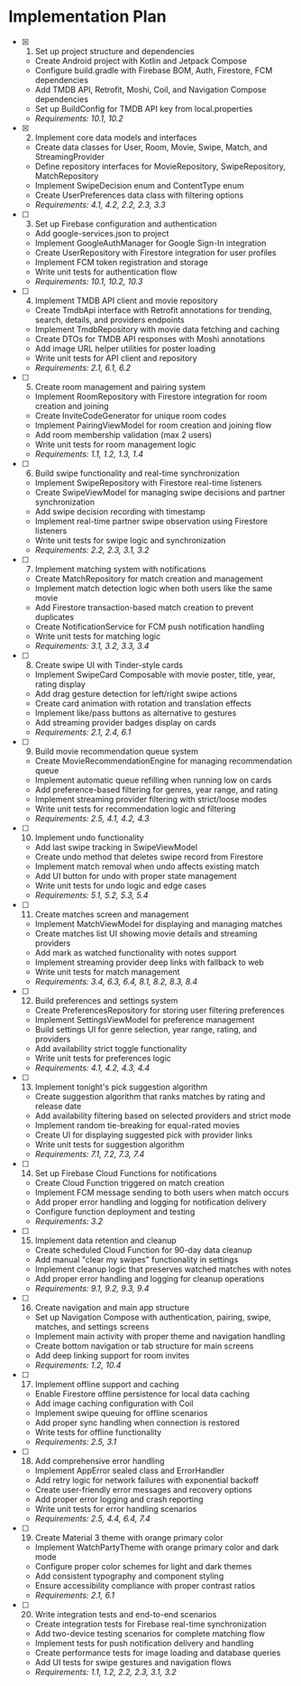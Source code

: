# Implementation Plan

- [x] 1. Set up project structure and dependencies
  - Create Android project with Kotlin and Jetpack Compose
  - Configure build.gradle with Firebase BOM, Auth, Firestore, FCM dependencies
  - Add TMDB API, Retrofit, Moshi, Coil, and Navigation Compose dependencies
  - Set up BuildConfig for TMDB API key from local.properties
  - _Requirements: 10.1, 10.2_

- [x] 2. Implement core data models and interfaces





  - Create data classes for User, Room, Movie, Swipe, Match, and StreamingProvider
  - Define repository interfaces for MovieRepository, SwipeRepository, MatchRepository
  - Implement SwipeDecision enum and ContentType enum
  - Create UserPreferences data class with filtering options
  - _Requirements: 4.1, 4.2, 2.2, 2.3, 3.3_

- [ ] 3. Set up Firebase configuration and authentication
  - Add google-services.json to project
  - Implement GoogleAuthManager for Google Sign-In integration
  - Create UserRepository with Firestore integration for user profiles
  - Implement FCM token registration and storage
  - Write unit tests for authentication flow
  - _Requirements: 10.1, 10.2, 10.3_

- [ ] 4. Implement TMDB API client and movie repository
  - Create TmdbApi interface with Retrofit annotations for trending, search, details, and providers endpoints
  - Implement TmdbRepository with movie data fetching and caching
  - Create DTOs for TMDB API responses with Moshi annotations
  - Add image URL helper utilities for poster loading
  - Write unit tests for API client and repository
  - _Requirements: 2.1, 6.1, 6.2_

- [ ] 5. Create room management and pairing system
  - Implement RoomRepository with Firestore integration for room creation and joining
  - Create InviteCodeGenerator for unique room codes
  - Implement PairingViewModel for room creation and joining flow
  - Add room membership validation (max 2 users)
  - Write unit tests for room management logic
  - _Requirements: 1.1, 1.2, 1.3, 1.4_

- [ ] 6. Build swipe functionality and real-time synchronization
  - Implement SwipeRepository with Firestore real-time listeners
  - Create SwipeViewModel for managing swipe decisions and partner synchronization
  - Add swipe decision recording with timestamp
  - Implement real-time partner swipe observation using Firestore listeners
  - Write unit tests for swipe logic and synchronization
  - _Requirements: 2.2, 2.3, 3.1, 3.2_

- [ ] 7. Implement matching system with notifications
  - Create MatchRepository for match creation and management
  - Implement match detection logic when both users like the same movie
  - Add Firestore transaction-based match creation to prevent duplicates
  - Create NotificationService for FCM push notification handling
  - Write unit tests for matching logic
  - _Requirements: 3.1, 3.2, 3.3, 3.4_

- [ ] 8. Create swipe UI with Tinder-style cards
  - Implement SwipeCard Composable with movie poster, title, year, rating display
  - Add drag gesture detection for left/right swipe actions
  - Create card animation with rotation and translation effects
  - Implement like/pass buttons as alternative to gestures
  - Add streaming provider badges display on cards
  - _Requirements: 2.1, 2.4, 6.1_

- [ ] 9. Build movie recommendation queue system
  - Create MovieRecommendationEngine for managing recommendation queue
  - Implement automatic queue refilling when running low on cards
  - Add preference-based filtering for genres, year range, and rating
  - Implement streaming provider filtering with strict/loose modes
  - Write unit tests for recommendation logic and filtering
  - _Requirements: 2.5, 4.1, 4.2, 4.3_

- [ ] 10. Implement undo functionality
  - Add last swipe tracking in SwipeViewModel
  - Create undo method that deletes swipe record from Firestore
  - Implement match removal when undo affects existing match
  - Add UI button for undo with proper state management
  - Write unit tests for undo logic and edge cases
  - _Requirements: 5.1, 5.2, 5.3, 5.4_

- [ ] 11. Create matches screen and management
  - Implement MatchViewModel for displaying and managing matches
  - Create matches list UI showing movie details and streaming providers
  - Add mark as watched functionality with notes support
  - Implement streaming provider deep links with fallback to web
  - Write unit tests for match management
  - _Requirements: 3.4, 6.3, 6.4, 8.1, 8.2, 8.3, 8.4_

- [ ] 12. Build preferences and settings system
  - Create PreferencesRepository for storing user filtering preferences
  - Implement SettingsViewModel for preference management
  - Build settings UI for genre selection, year range, rating, and providers
  - Add availability strict toggle functionality
  - Write unit tests for preferences logic
  - _Requirements: 4.1, 4.2, 4.3, 4.4_

- [ ] 13. Implement tonight's pick suggestion algorithm
  - Create suggestion algorithm that ranks matches by rating and release date
  - Add availability filtering based on selected providers and strict mode
  - Implement random tie-breaking for equal-rated movies
  - Create UI for displaying suggested pick with provider links
  - Write unit tests for suggestion algorithm
  - _Requirements: 7.1, 7.2, 7.3, 7.4_

- [ ] 14. Set up Firebase Cloud Functions for notifications
  - Create Cloud Function triggered on match creation
  - Implement FCM message sending to both users when match occurs
  - Add proper error handling and logging for notification delivery
  - Configure function deployment and testing
  - _Requirements: 3.2_

- [ ] 15. Implement data retention and cleanup
  - Create scheduled Cloud Function for 90-day data cleanup
  - Add manual "clear my swipes" functionality in settings
  - Implement cleanup logic that preserves watched matches with notes
  - Add proper error handling and logging for cleanup operations
  - _Requirements: 9.1, 9.2, 9.3, 9.4_

- [ ] 16. Create navigation and main app structure
  - Set up Navigation Compose with authentication, pairing, swipe, matches, and settings screens
  - Implement main activity with proper theme and navigation handling
  - Create bottom navigation or tab structure for main screens
  - Add deep linking support for room invites
  - _Requirements: 1.2, 10.4_

- [ ] 17. Implement offline support and caching
  - Enable Firestore offline persistence for local data caching
  - Add image caching configuration with Coil
  - Implement swipe queuing for offline scenarios
  - Add proper sync handling when connection is restored
  - Write tests for offline functionality
  - _Requirements: 2.5, 3.1_

- [ ] 18. Add comprehensive error handling
  - Implement AppError sealed class and ErrorHandler
  - Add retry logic for network failures with exponential backoff
  - Create user-friendly error messages and recovery options
  - Add proper error logging and crash reporting
  - Write unit tests for error handling scenarios
  - _Requirements: 2.5, 4.4, 6.4, 7.4_

- [ ] 19. Create Material 3 theme with orange primary color
  - Implement WatchPartyTheme with orange primary color and dark mode
  - Configure proper color schemes for light and dark themes
  - Add consistent typography and component styling
  - Ensure accessibility compliance with proper contrast ratios
  - _Requirements: 2.1, 6.1_

- [ ] 20. Write integration tests and end-to-end scenarios
  - Create integration tests for Firebase real-time synchronization
  - Add two-device testing scenarios for complete matching flow
  - Implement tests for push notification delivery and handling
  - Create performance tests for image loading and database queries
  - Add UI tests for swipe gestures and navigation flows
  - _Requirements: 1.1, 1.2, 2.2, 2.3, 3.1, 3.2_